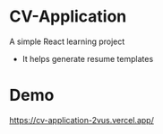 # CV-Application
A simple React learning project
- It helps generate resume templates
# Demo
https://cv-application-2vus.vercel.app/
